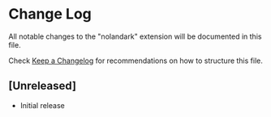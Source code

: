 # Change Log
All notable changes to the "nolandark" extension will be documented in this file.

Check [Keep a Changelog](http://keepachangelog.com/) for recommendations on how to structure this file.

## [Unreleased]
- Initial release

